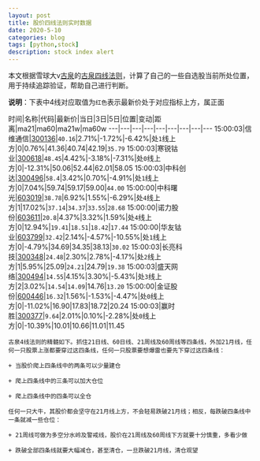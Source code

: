 ```yaml
---
layout: post
title: 股价四线法则实时数据
date: 2020-5-10
categories: blog
tags: [python,stock]
description: stock index alert
---
```



本文根据雪球大v[古泉](https://xueqiu.com/u/7148646888)的[古泉四线法则](https://xueqiu.com/7148646888/130498192)，计算了自己的一些自选股当前所处位置，用于持续追踪验证，帮助自己进行判断。

**说明**：下表中4线对应取值为`红色`表示最新价处于对应指标上方，属正面

时间|名称|代码|最新价|当日|3日|5日|位置|变动|距离|ma21|ma60|ma21w|ma60w
---|---|---|---|---|---|---|---|---
15:00:03|信维通信|[300136](https://xueqiu.com/S/SZ300136)|`40.16`|2.71%|-1.72%|-6.42%|处`1`线上方|0|0.76%|41.36|40.74|42.19|`35.79`
15:00:03|寒锐钴业|[300618](https://xueqiu.com/S/SZ300618)|`48.45`|4.42%|-3.18%|-7.31%|处`0`线上方|0|-12.31%|50.06|52.44|62.01|58.05
15:00:03|中科创达|[300496](https://xueqiu.com/S/SZ300496)|`58.4`|3.42%|0.70%|-4.91%|处`1`线上方|0|7.04%|59.74|59.17|59.00|`44.00`
15:00:00|中科曙光|[603019](https://xueqiu.com/S/SH603019)|`38.78`|6.92%|1.55%|-6.29%|处`4`线上方|1|17.02%|`37.14`|`34.37`|`33.55`|`28.68`
15:00:00|诺力股份|[603611](https://xueqiu.com/S/SH603611)|`20.8`|4.37%|3.32%|1.59%|处`4`线上方|0|12.94%|`19.41`|`18.51`|`18.42`|`17.44`
15:00:00|华友钴业|[603799](https://xueqiu.com/S/SH603799)|`32.42`|2.14%|-4.57%|-10.55%|处`1`线上方|0|-4.79%|34.69|34.35|38.13|`30.02`
15:00:03|长亮科技|[300348](https://xueqiu.com/S/SZ300348)|`24.48`|2.30%|2.78%|-4.17%|处`2`线上方|1|5.95%|25.09|`24.21`|24.79|`19.38`
15:00:03|盛天网络|[300494](https://xueqiu.com/S/SZ300494)|`14.55`|4.15%|3.30%|-5.43%|处`3`线上方|2|3.02%|`14.54`|`14.09`|14.76|`13.20`
15:00:00|金证股份|[600446](https://xueqiu.com/S/SH600446)|`16.32`|1.56%|-1.53%|-4.47%|处`0`线上方|0|-11.02%|16.90|17.83|18.72|20.24
15:00:03|赢时胜|[300377](https://xueqiu.com/S/SZ300377)|`9.64`|2.01%|0.10%|-2.28%|处`0`线上方|0|-10.39%|10.01|10.66|11.01|11.45

```
古泉4线法则的精髓如下。抓住21日线、60日线、21周线及60周线等四条线，外加21月线，任何一只股票上涨都要穿过这四条线，任何一只股票要想爆雷也要先下穿过这四条线：

+ 当股价爬上四条线中的两条可以少量建仓

+ 爬上四条线中的三条可以加大仓位

+ 爬上四条线中的四条可以全仓

任何一只大牛，其股价都会坚守在21月线上方，不会轻易跌破21月线；相反，每跌破四条线中一条就减一些仓位：

+ 21周线可做为多空分水岭及警戒线，股价在21周线及60周线下方就要十分慎重，多看少做

+ 跌破全部四条线就要大幅减仓，甚至清仓，一旦跌破21月线，清仓观望
```